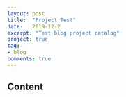 ```yaml
---
layout: post
title:  "Project Test"
date:   2019-12-2
excerpt: "Test blog project catalog"
project: true
tag:
- blog
comments: true
---
```


## Content